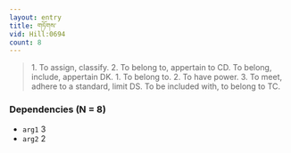 ```yaml
---
layout: entry
title: གཏོགས་
vid: Hill:0694
count: 8
---
```

> 1\. To assign, classify\. 2\. To belong to, appertain to CD\. To belong, include, appertain DK\. 1\. To belong to\. 2\. To have power\. 3\. To meet, adhere to a standard, limit DS\. To be included with, to belong to TC\.


### Dependencies (N = 8)
* `arg1` 3
* `arg2` 2
